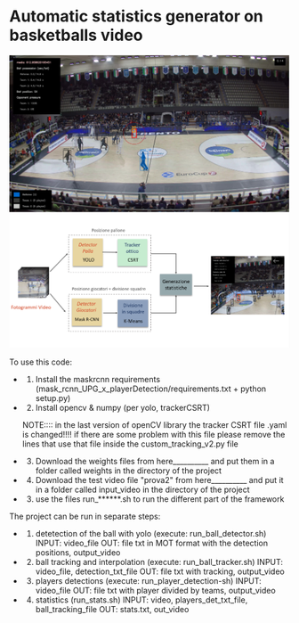 
# Automatic statistics generator on basketballs video 

![Instance Segmentation Sample](stat_example.png)
![Instance Segmentation Sample](project_structure.png)

To use this code:
* 1) Install the maskrcnn requirements (mask_rcnn_UPG_x_playerDetection/requirements.txt    + python setup.py)
* 2) Install opencv & numpy (per yolo, trackerCSRT)

	NOTE:::: in the last version of openCV library the tracker CSRT file .yaml is changed!!!! if there are some problem with this file please remove the lines that 			use that file inside the custom_tracking_v2.py file
	
* 3) Download the weights files from here__________ and put them in a folder called weights in the directory of the project
* 4) Download the test video file "prova2" from here__________ and put it in a folder called input_video in the directory of the project
* 3) use the files run_******.sh to run the different part of the framework


The project can be run in separate steps:

* 1) detetection of the ball with yolo (execute: run_ball_detector.sh)  INPUT: video_file     			OUT: file txt in MOT format with the detection positions, output_video

* 2) ball tracking and interpolation (execute: run_ball_tracker.sh)	INPUT: video_file, detection_txt_file		OUT: file txt with tracking, output_video

* 3) players detections	(execute: run_player_detection-sh)		INPUT: video_file 				OUT: file txt with player divided by teams, output_video

* 4) statistics			(run_stats.sh)				INPUT: video, players_det_txt_file, ball_tracking_file	OUT: stats.txt, out_video
